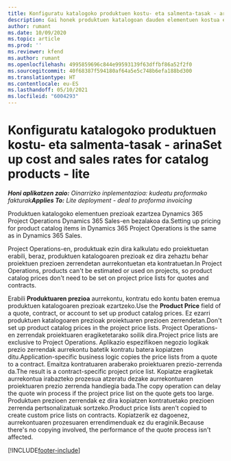 ```yaml
---
title: Konfiguratu katalogoko produktuen kostu- eta salmenta-tasak - arina
description: Gai honek produktuen katalogoan dauden elementuen kostua eta salmenta tasak konfiguratzeko moduari buruzko informazioa eskaintzen du.
author: rumant
ms.date: 10/09/2020
ms.topic: article
ms.prod: ''
ms.reviewer: kfend
ms.author: rumant
ms.openlocfilehash: 4995859696c844e99593139f63dffbf86a52f2f0
ms.sourcegitcommit: 40f68387f594180af64a5e5c748b6efa188bd300
ms.translationtype: HT
ms.contentlocale: eu-ES
ms.lasthandoff: 05/10/2021
ms.locfileid: "6004293"
---
```

# <a name="set-up-cost-and-sales-rates-for-catalog-products---lite"></a><span data-ttu-id="e011d-103">Konfiguratu katalogoko produktuen kostu- eta salmenta-tasak - arina</span><span class="sxs-lookup"><span data-stu-id="e011d-103">Set up cost and sales rates for catalog products - lite</span></span>

<span data-ttu-id="e011d-104">_**Honi aplikatzen zaio:** Oinarrizko inplementazioa: kudeatu proformako fakturak_</span><span class="sxs-lookup"><span data-stu-id="e011d-104">_**Applies To:** Lite deployment - deal to proforma invoicing_</span></span>


<span data-ttu-id="e011d-105">Produktuen katalogoko elementuen prezioak ezartzea Dynamics 365 Project Operations Dynamics 365 Sales-en bezalakoa da.</span><span class="sxs-lookup"><span data-stu-id="e011d-105">Setting up pricing for product catalog items in Dynamics 365 Project Operations is the same as in Dynamics 365 Sales.</span></span>

<span data-ttu-id="e011d-106">Project Operations-en, produktuak ezin dira kalkulatu edo proiektuetan erabili, beraz, produktuen katalogoaren prezioak ez dira zehaztu behar proiektuen prezioen zerrendetan aurrekontuetan eta kontratuetan.</span><span class="sxs-lookup"><span data-stu-id="e011d-106">In Project Operations, products can't be estimated or used on projects, so product catalog prices don't need to be set on project price lists for quotes and contracts.</span></span>

<span data-ttu-id="e011d-107">Erabili **Produktuaren prezioa** aurrekontu, kontratu edo kontu baten eremua produktuen katalogoaren prezioak ezartzeko.</span><span class="sxs-lookup"><span data-stu-id="e011d-107">Use the **Product Price** field of a quote, contract, or account to set up product catalog prices.</span></span> <span data-ttu-id="e011d-108">Ez ezarri produktuen katalogoaren prezioak proiektuaren prezioen zerrendetan.</span><span class="sxs-lookup"><span data-stu-id="e011d-108">Don't set up product catalog prices in the project price lists.</span></span> <span data-ttu-id="e011d-109">Project Operations-en zerrendak proiektuaren eragiketetarako soilik dira.</span><span class="sxs-lookup"><span data-stu-id="e011d-109">Project price lists are exclusive to Project Operations.</span></span> <span data-ttu-id="e011d-110">Aplikazio espezifikoen negozio logikak prezio zerrendak aurrekontu batetik kontratu batera kopiatzen ditu.</span><span class="sxs-lookup"><span data-stu-id="e011d-110">Application-specific business logic copies the price lists from a quote to a contract.</span></span> <span data-ttu-id="e011d-111">Emaitza kontratuaren araberako proiektuaren prezio-zerrenda da.</span><span class="sxs-lookup"><span data-stu-id="e011d-111">The result is a contract-specific project price list.</span></span> <span data-ttu-id="e011d-112">Kopiatze eragiketak aurrekontua irabazteko prozesua atzeratu dezake aurrekontuaren proiektuaren prezio zerrenda handiegia bada.</span><span class="sxs-lookup"><span data-stu-id="e011d-112">The copy operation can delay the quote win process if the project price list on the quote gets too large.</span></span> <span data-ttu-id="e011d-113">Produktuen prezioen zerrendak ez dira kopiatzen kontratuetako prezioen zerrenda pertsonalizatuak sortzeko.</span><span class="sxs-lookup"><span data-stu-id="e011d-113">Product price lists aren't copied to create custom price lists on contracts.</span></span> <span data-ttu-id="e011d-114">Kopiatzerik ez dagoenez, aurrekontuaren prozesuaren errendimenduak ez du eraginik.</span><span class="sxs-lookup"><span data-stu-id="e011d-114">Because there's no copying involved, the performance of the quote process isn't affected.</span></span>


[!INCLUDE[footer-include](../../includes/footer-banner.md)]